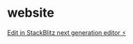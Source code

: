# website

[Edit in StackBlitz next generation editor ⚡️](https://stackblitz.com/~/github.com/riyadfactz/website)